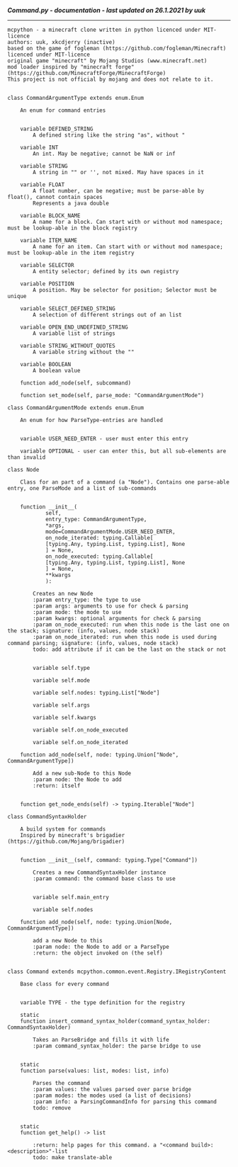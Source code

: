 ***Command.py - documentation - last updated on 26.1.2021 by uuk***
___

    mcpython - a minecraft clone written in python licenced under MIT-licence
    authors: uuk, xkcdjerry (inactive)
    based on the game of fogleman (https://github.com/fogleman/Minecraft) licenced under MIT-licence
    original game "minecraft" by Mojang Studios (www.minecraft.net)
    mod loader inspired by "minecraft forge" (https://github.com/MinecraftForge/MinecraftForge)
    This project is not official by mojang and does not relate to it.


    class CommandArgumentType extends enum.Enum
        
        An enum for command entries


        variable DEFINED_STRING
            A defined string like the string "as", without "

        variable INT
            An int. May be negative; cannot be NaN or inf

        variable STRING
            A string in "" or '', not mixed. May have spaces in it

        variable FLOAT
            A float number, can be negative; must be parse-able by float(), cannot contain spaces
            Represents a java double

        variable BLOCK_NAME
            A name for a block. Can start with or without mod namespace; must be lookup-able in the block registry

        variable ITEM_NAME
            A name for an item. Can start with or without mod namespace; must be lookup-able in the item registry

        variable SELECTOR
            A entity selector; defined by its own registry

        variable POSITION
            A position. May be selector for position; Selector must be unique

        variable SELECT_DEFINED_STRING
            A selection of different strings out of an list

        variable OPEN_END_UNDEFINED_STRING
            A variable list of strings

        variable STRING_WITHOUT_QUOTES
            A variable string without the ""

        variable BOOLEAN
            A boolean value

        function add_node(self, subcommand)

        function set_mode(self, parse_mode: "CommandArgumentMode")

    class CommandArgumentMode extends enum.Enum
        
        An enum for how ParseType-entries are handled


        variable USER_NEED_ENTER - user must enter this entry

        variable OPTIONAL - user can enter this, but all sub-elements are than invalid

    class Node
        
        Class for an part of a command (a "Node"). Contains one parse-able entry, one ParseMode and a list of sub-commands


        function __init__(
                self,
                entry_type: CommandArgumentType,
                *args,
                mode=CommandArgumentMode.USER_NEED_ENTER,
                on_node_iterated: typing.Callable[
                [typing.Any, typing.List, typing.List], None
                ] = None,
                on_node_executed: typing.Callable[
                [typing.Any, typing.List, typing.List], None
                ] = None,
                **kwargs
                ):
            
            Creates an new Node
            :param entry_type: the type to use
            :param args: arguments to use for check & parsing
            :param mode: the mode to use
            :param kwargs: optional arguments for check & parsing
            :param on_node_executed: run when this node is the last one on the stack; signature: (info, values, node stack)
            :param on_node_iterated: run when this node is used during command parsing; signature: (info, values, node stack)
            todo: add attribute if it can be the last on the stack or not


            variable self.type

            variable self.mode

            variable self.nodes: typing.List["Node"]

            variable self.args

            variable self.kwargs

            variable self.on_node_executed

            variable self.on_node_iterated

        function add_node(self, node: typing.Union["Node", CommandArgumentType])
            
            Add a new sub-Node to this Node
            :param node: the Node to add
            :return: itself


        function get_node_ends(self) -> typing.Iterable["Node"]

    class CommandSyntaxHolder
        
        A build system for commands
        Inspired by minecraft's brigadier (https://github.com/Mojang/brigadier)


        function __init__(self, command: typing.Type["Command"])
            
            Creates a new CommandSyntaxHolder instance
            :param command: the command base class to use


            variable self.main_entry

            variable self.nodes

        function add_node(self, node: typing.Union[Node, CommandArgumentType])
            
            add a new Node to this
            :param node: the Node to add or a ParseType
            :return: the object invoked on (the self)


    class Command extends mcpython.common.event.Registry.IRegistryContent
        
        Base class for every command


        variable TYPE - the type definition for the registry

        static
        function insert_command_syntax_holder(command_syntax_holder: CommandSyntaxHolder)
            
            Takes an ParseBridge and fills it with life
            :param command_syntax_holder: the parse bridge to use


        static
        function parse(values: list, modes: list, info)
            
            Parses the command
            :param values: the values parsed over parse bridge
            :param modes: the modes used (a list of decisions)
            :param info: a ParsingCommandInfo for parsing this command
            todo: remove


        static
        function get_help() -> list
            
            :return: help pages for this command. a "<command build>: <description>"-list
            todo: make translate-able

